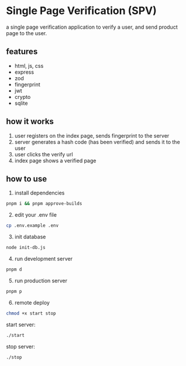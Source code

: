 # Single Page Verification (SPV)

a single page verification application to verify a user, and send product page to the user.

## features

- html, js, css
- express
- zod
- fingerprint
- jwt
- crypto
- sqlite

## how it works

1. user registers on the index page, sends fingerprint to the server
2. server generates a hash code (has been verified) and sends it to the user
3. user clicks the verify url
4. index page shows a verified page

## how to use

1. install dependencies

```bash
pnpm i && pnpm approve-builds
```

2. edit your .env file

```bash
cp .env.example .env
```

3. init database

```bash
node init-db.js
```

4. run development server

```bash
pnpm d
```

5. run production server

```bash
pnpm p
```

6. remote deploy

```bash
chmod +x start stop
```

start server:

```bash
./start
```

stop server:

```bash
./stop
```
